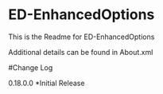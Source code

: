 # ED-EnhancedOptions
This is the Readme for ED-EnhancedOptions

Additional details can be found in About.xml

#Change Log

0.18.0.0
*Initial Release
